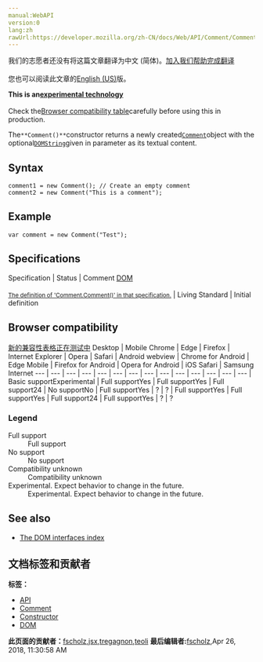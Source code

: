 ```yaml
---
manual:WebAPI
version:0
lang:zh
rawUrl:https://developer.mozilla.org/zh-CN/docs/Web/API/Comment/Comment
---
```




<bdi>我们的志愿者还没有将这篇文章翻译为<bdi>中文 (简体)</bdi>。[加入我们帮助完成翻译](%23856 "")<br></br>您也可以阅读此文章的[English (US)](%23857 "")版。</bdi>






**This is an[experimental technology](%3404 "")**<br></br>Check the[Browser compatibility table](%23858 "")carefully before using this in production.




The`**Comment()**`constructor returns a newly created[`Comment`](%23859 "The Comment interface represents textual notations within markup; although it is generally not visually shown, such comments are available to be read in the source view. Comments are represented in HTML and XML as content between '<!--' and '-->'. In XML, the character sequence '--' cannot be used within a comment.")object with the optional[`DOMString`](%3945 "DOMString is a UTF-16 String. As JavaScript already uses such strings, DOMString is mapped directly to a String.")given in parameter as its textual content.


## Syntax<a name="Syntax"></a>

```
comment1 = new Comment(); // Create an empty comment
comment2 = new Comment("This is a comment");

```

## Example<a name="Example"></a>

```
var comment = new Comment("Test");
```

## Specifications<a name="Specification"></a>
Specification | Status | Comment 
[DOM<br></br><small>The definition of &#39;Comment.Comment()&#39; in that specification.</small>](%4939 "") | Living Standard | Initial definition 


## Browser compatibility<a name="Browser_compatibility"></a>
[新的兼容性表格正在测试中<i></i>](%3360 "")
<abbr>Desktop<i></i></abbr> | <abbr>Mobile<i></i></abbr> 
<abbr>Chrome<i></i></abbr> | <abbr>Edge<i></i></abbr> | <abbr>Firefox<i></i></abbr> | <abbr>Internet Explorer<i></i></abbr> | <abbr>Opera<i></i></abbr> | <abbr>Safari<i></i></abbr> | <abbr>Android webview<i></i></abbr> | <abbr>Chrome for Android<i></i></abbr> | <abbr>Edge Mobile<i></i></abbr> | <abbr>Firefox for Android<i></i></abbr> | <abbr>Opera for Android<i></i></abbr> | <abbr>iOS Safari<i></i></abbr> | <abbr>Samsung Internet<i></i></abbr> 
 ---  |  ---  |  ---  |  ---  |  ---  |  ---  |  ---  |  ---  |  ---  |  ---  |  ---  |  ---  |  ---  |  ---  | 
Basic support<abbr>Experimental<i></i></abbr> | <abbr>Full support</abbr>Yes | <abbr>Full support</abbr>Yes | <abbr>Full support</abbr>24 | <abbr>No support</abbr>No | <abbr>Full support</abbr>Yes | <abbr>?</abbr> | <abbr>?</abbr> | <abbr>Full support</abbr>Yes | <abbr>Full support</abbr>Yes | <abbr>Full support</abbr>24 | <abbr>Full support</abbr>Yes | <abbr>?</abbr> | <abbr>?</abbr> 


### Legend<a name="Legend"></a>
<dl><dt id=''><abbr>Full support</abbr></dt><dd>Full support</dd><dt id=''><abbr>No support</abbr></dt><dd>No support</dd><dt id=''><abbr>Compatibility unknown</abbr></dt><dd>Compatibility unknown</dd><dt id=''><abbr>Experimental. Expect behavior to change in the future.<i></i></abbr></dt><dd>Experimental. Expect behavior to change in the future.</dd></dl>

## See also<a name="See_also"></a>

* [The DOM interfaces index](%4832 "/en-US/docs/DOM/DOM_Reference")







## 文档标签和贡献者
**标签：**
* [API](%50 "")
* [Comment](%23860 "")
* [Constructor](%22315 "")
* [DOM](%456 "")

**此页面的贡献者：**[fscholz](%60 ""),[jsx](%4545 ""),[tregagnon](%4807 ""),[teoli](%160 "")
**最后编辑者:**[fscholz](%60 ""),<time>Apr 26, 2018, 11:30:58 AM</time>


